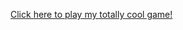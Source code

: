 <a href="https://github.com/sepfish/Stuck/blob/master/src/Stuck.jar?raw=true">Click here to play my totally cool game!</a>
